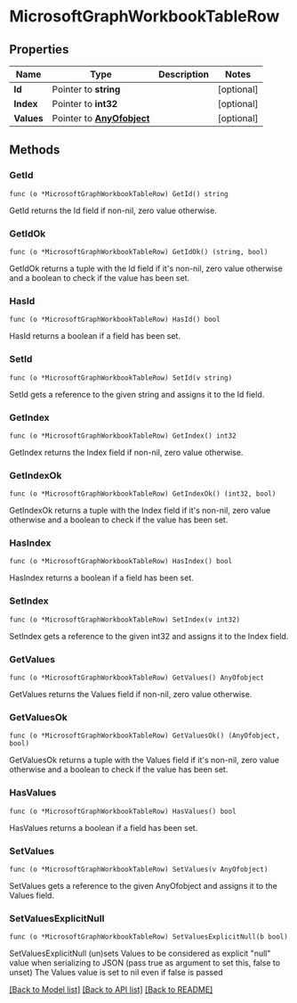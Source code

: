 # MicrosoftGraphWorkbookTableRow

## Properties

Name | Type | Description | Notes
------------ | ------------- | ------------- | -------------
**Id** | Pointer to **string** |  | [optional] 
**Index** | Pointer to **int32** |  | [optional] 
**Values** | Pointer to [**AnyOfobject**](anyOf&lt;object&gt;.md) |  | [optional] 

## Methods

### GetId

`func (o *MicrosoftGraphWorkbookTableRow) GetId() string`

GetId returns the Id field if non-nil, zero value otherwise.

### GetIdOk

`func (o *MicrosoftGraphWorkbookTableRow) GetIdOk() (string, bool)`

GetIdOk returns a tuple with the Id field if it's non-nil, zero value otherwise
and a boolean to check if the value has been set.

### HasId

`func (o *MicrosoftGraphWorkbookTableRow) HasId() bool`

HasId returns a boolean if a field has been set.

### SetId

`func (o *MicrosoftGraphWorkbookTableRow) SetId(v string)`

SetId gets a reference to the given string and assigns it to the Id field.

### GetIndex

`func (o *MicrosoftGraphWorkbookTableRow) GetIndex() int32`

GetIndex returns the Index field if non-nil, zero value otherwise.

### GetIndexOk

`func (o *MicrosoftGraphWorkbookTableRow) GetIndexOk() (int32, bool)`

GetIndexOk returns a tuple with the Index field if it's non-nil, zero value otherwise
and a boolean to check if the value has been set.

### HasIndex

`func (o *MicrosoftGraphWorkbookTableRow) HasIndex() bool`

HasIndex returns a boolean if a field has been set.

### SetIndex

`func (o *MicrosoftGraphWorkbookTableRow) SetIndex(v int32)`

SetIndex gets a reference to the given int32 and assigns it to the Index field.

### GetValues

`func (o *MicrosoftGraphWorkbookTableRow) GetValues() AnyOfobject`

GetValues returns the Values field if non-nil, zero value otherwise.

### GetValuesOk

`func (o *MicrosoftGraphWorkbookTableRow) GetValuesOk() (AnyOfobject, bool)`

GetValuesOk returns a tuple with the Values field if it's non-nil, zero value otherwise
and a boolean to check if the value has been set.

### HasValues

`func (o *MicrosoftGraphWorkbookTableRow) HasValues() bool`

HasValues returns a boolean if a field has been set.

### SetValues

`func (o *MicrosoftGraphWorkbookTableRow) SetValues(v AnyOfobject)`

SetValues gets a reference to the given AnyOfobject and assigns it to the Values field.

### SetValuesExplicitNull

`func (o *MicrosoftGraphWorkbookTableRow) SetValuesExplicitNull(b bool)`

SetValuesExplicitNull (un)sets Values to be considered as explicit "null" value
when serializing to JSON (pass true as argument to set this, false to unset)
The Values value is set to nil even if false is passed

[[Back to Model list]](../README.md#documentation-for-models) [[Back to API list]](../README.md#documentation-for-api-endpoints) [[Back to README]](../README.md)


